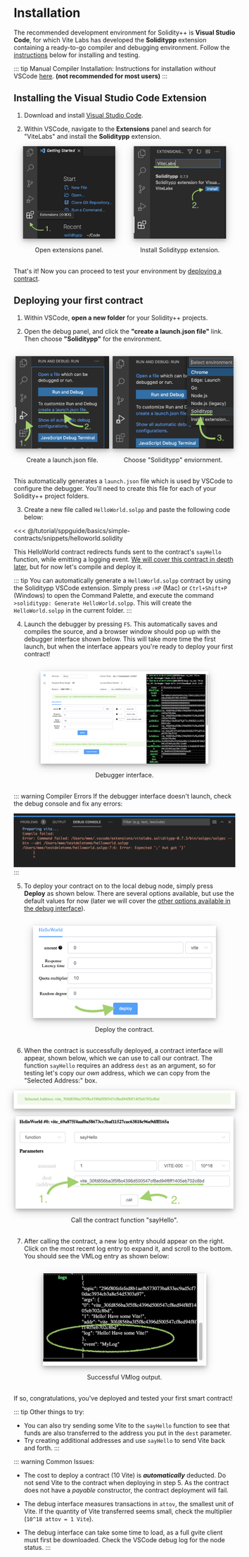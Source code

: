 # Installation
The recommended development environment for Solidity++ is **Visual Studio Code**, for which Vite Labs has developed the **Soliditypp** extension containing a ready-to-go compiler and debugging environment. Follow the [instructions](#installing-the-visual-studio-code-extension) below for installing and testing.<!--, or if you prefer, there is a [video guide]() for setting up the environment.-->

::: tip Manual Compiler Installation:
Instructions for installation *without* VSCode [here](/contract/debug.html#debugging-in-command-line).  **(not recommended for most users)**
:::

## Installing the Visual Studio Code Extension

1. Download and install [Visual Studio Code](https://code.visualstudio.com/).

2. Within VSCode, navigate to the **Extensions** panel and search for "ViteLabs" and install the **Soliditypp** extension.

<div style="height:15em; display: flex; justify-content: space-between;">
<div style="float:left;height:100%;margin:0 auto; text-align:center; box-shadow: 0 4px 8px 0 rgba(0, 0, 0, 0.2), 0 6px 20px 0 rgba(0, 0, 0, 0.19);"><img src="./installation/install1.png" style="max-height: 100%; max-width: 100%; display: block; margin: 0; width: auto; height: auto;"><br>Open extensions panel.</div>
<div style="float:left;height:100%;margin:0 auto; text-align:center; box-shadow: 0 4px 8px 0 rgba(0, 0, 0, 0.2), 0 6px 20px 0 rgba(0, 0, 0, 0.19);"><img src="./installation/install2.png" style="max-height: 100%; max-width: 100%; display: block; margin: 0; width: auto; height: auto;"><br>Install Soliditypp extension.</div>
</div>
<br><br><br>

That's it! Now you can proceed to test your environment by [deploying a contract](#deploying-your-first-contract).

## Deploying your first contract

1. Within VSCode, **open a new folder** for your Solidity++ projects.

2. Open the debug panel, and click the **"create a launch.json file"** link. Then choose **"Soliditypp"** for the environment.

<br>
<div style="height:15em; display: flex; justify-content: space-between;">
<div style="float:left;height:100%;margin:0 auto; text-align:center;box-shadow: 0 4px 8px 0 rgba(0, 0, 0, 0.2), 0 6px 20px 0 rgba(0, 0, 0, 0.19);"><img src="./installation/install3.png" style="max-height: 100%; max-width: 100%; display: block; margin: 0; width: auto; height: auto;"><br>Create a launch.json file.</div>
<div style="float:left;height:100%;margin:0 auto; text-align:center;box-shadow: 0 4px 8px 0 rgba(0, 0, 0, 0.2), 0 6px 20px 0 rgba(0, 0, 0, 0.19);"><img src="./installation/install4.png" style="max-height: 100%; max-width: 100%; display: block; margin: 0; width: auto; height: auto;"><br>Choose "Soliditypp" enviornment.</div>
</div>
<br><br><br>

This automatically generates a `launch.json` file which is used by VSCode to configure the debugger. You'll need to create this file for each of your Solidity++ project folders.


3. Create a new file called `HelloWorld.solpp` and paste the following code below:

<<< @/tutorial/sppguide/basics/simple-contracts/snippets/helloworld.solidity

 This HelloWorld contract redirects funds sent to the contract's `sayHello` function, while emitting a logging event. [We will cover this contract in depth later](../basics/simple-contracts/hello-world/), but for now let's compile and deploy it.


::: tip
You can automatically generate a `HelloWorld.solpp` contract by using the Soliditypp VSCode extension. Simply press `⇧⌘P` (Mac) or `Ctrl+Shift+P` (Windows) to open the Command Palette, and execute the command `>soliditypp: Generate HelloWorld.solpp`. This will create the `HelloWorld.solpp` in the current folder.
:::

4. Launch the debugger by pressing `F5`. This automatically saves and compiles the source, and a browser window should pop up with the debugger interface shown below. This will take more time the first launch, but when the interface appears you're ready to deploy your first contract!

<br>
<div style="height:15em; display: flex; justify-content: space-between;">
<div style="float:left;height:100%;margin:0 auto; text-align:center; box-shadow: 0 4px 8px 0 rgba(0, 0, 0, 0.2), 0 6px 20px 0 rgba(0, 0, 0, 0.19);"><img src="./installation/debuginterface.png" style="max-height: 100%; max-width: 100%; display: block; margin: 0; width: auto; height: auto;"><br>Debugger interface.</div>
</div>
<br><br><br>

::: warning Compiler Errors
If the debugger interface doesn't launch, check the debug console and fix any errors:

![](./installation/compileerror.png)
:::

5. To deploy your contract on to the local debug node, simply press **Deploy** as shown below. There are several options available, but use the default values for now (later we will cover the [other options available in the debug interface](../basics/debugger/)).

<br>
<div style="height:15em; display: flex; justify-content: space-between;">
<div style="float:left;height:100%;margin:0 auto; text-align:center; box-shadow: 0 4px 8px 0 rgba(0, 0, 0, 0.2), 0 6px 20px 0 rgba(0, 0, 0, 0.19);"><img src="./installation/debugdeploy.png" style="max-height: 100%; max-width: 100%; display: block; margin: 0; width: auto; height: auto;"><br>Deploy the contract.</div>
</div>
<br><br><br>

6. When the contract is successfully deployed, a contract interface will appear, shown below, which we can use to call our contract. The function `sayHello` requires an address `dest` as an argument, so for testing let's copy our *own* address, which we can copy from the "Selected Address:" box.

<div style="height:3em; display: flex; justify-content: space-between;">
<div style="float:left;height:100%;margin:0 auto; text-align:center; box-shadow: 0 4px 8px 0 rgba(0, 0, 0, 0.2), 0 6px 20px 0 rgba(0, 0, 0, 0.19);"><img src="./installation/debugaddress.png" style="max-height: 100%; max-width: 100%; display: block; margin: 0; width: auto; height: auto;"></div>
</div>

<br>
<div style="height:15em; display: flex; justify-content: space-between;">
<div style="float:left;height:100%;margin:0 auto; text-align:center; box-shadow: 0 4px 8px 0 rgba(0, 0, 0, 0.2), 0 6px 20px 0 rgba(0, 0, 0, 0.19);"><img src="./installation/debuginteract.png" style="max-height: 100%; max-width: 100%; display: block; margin: 0; width: auto; height: auto;"><br>Call the contract function "sayHello".</div>
</div>
<br><br><br>

7. After calling the contract, a new log entry should appear on the right. Click on the most recent log entry to expand it, and scroll to the bottom. You should see the VMLog entry as shown below:

<br>
<div style="height:15em; display: flex; justify-content: space-between;">
<div style="float:left;height:100%;margin:0 auto; text-align:center; box-shadow: 0 4px 8px 0 rgba(0, 0, 0, 0.2), 0 6px 20px 0 rgba(0, 0, 0, 0.19);"><img src="./installation/debuglog.png" style="max-height: 100%; max-width: 100%; display: block; margin: 0; width: auto; height: auto;"><br>Successful VMlog output.</div>
</div>
<br><br><br>

If so, congratulations, you've deployed and tested your first smart contract! 

::: tip Other things to try:
- You can also try sending some Vite to the `sayHello` function to see that funds are also transferred to the address you put in the `dest` parameter.
- Try creating additional addresses and use `sayHello` to send Vite back and forth.
:::


::: warning Common Issues:
- The cost to deploy a contract (10 Vite) is ***automatically*** deducted. Do not send Vite to the contract when deploying in step 5. As the contract does not have a *payable* constructor, the contract deployment will fail.

- The debug interface measures transactions in `attov`, the smallest unit of Vite. If the quantity of Vite transferred seems small, check the multiplier (`10^18 attov = 1 Vite`).

- The debug interface can take some time to load, as a full gvite client must first be downloaded. Check the VSCode debug log for the node status.
:::
